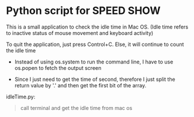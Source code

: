 Python script for SPEED SHOW
================
This is a small application to check the idle time in Mac OS. (Idle time refers to inactive status of mouse movement and keyboard activity)

To quit the application, just press Control+C. Else, it will continue to count the idle time

- Instead of using os.system to run the command line, I have to use os.popen to fetch the output screen

- Since I just need to get the time of second, therefore I just split the return value by '.' and then get the first bit of the array. 

idleTime.py: 
> call terminal and get the idle time from mac os 

